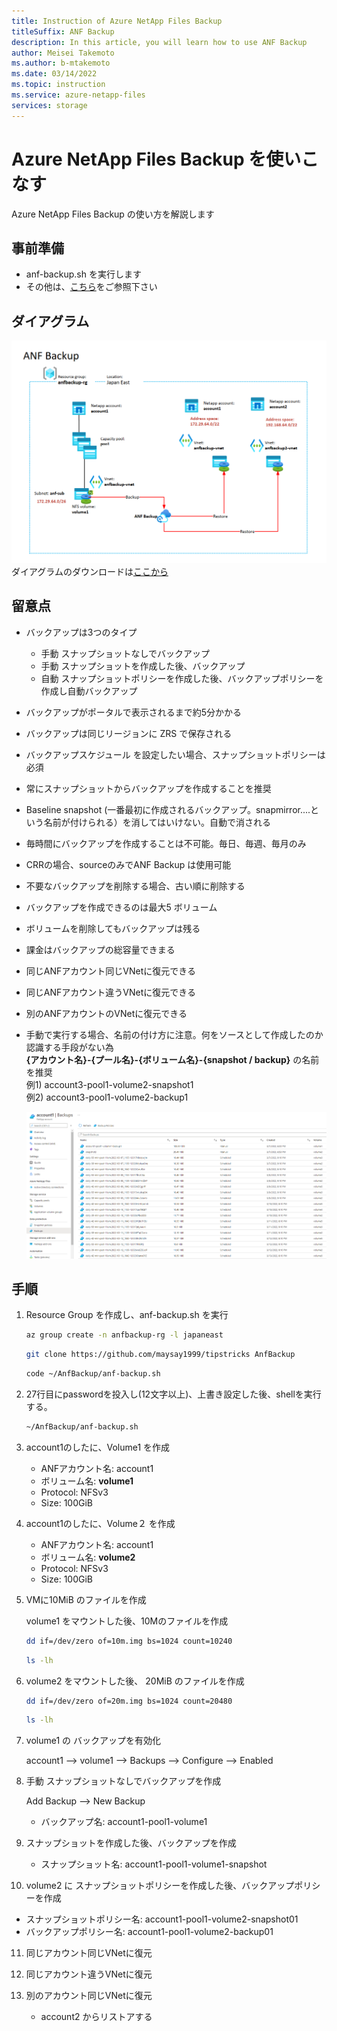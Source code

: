 ```yaml
---
title: Instruction of Azure NetApp Files Backup
titleSuffix: ANF Backup
description: In this article, you will learn how to use ANF Backup
author: Meisei Takemoto
ms.author: b-mtakemoto
ms.date: 03/14/2022
ms.topic: instruction
ms.service: azure-netapp-files
services: storage
---
```


# Azure NetApp Files Backup を使いこなす

Azure NetApp Files Backup の使い方を解説します

## 事前準備

* anf-backup.sh を実行します
* その他は、[こちら](https://github.com/maysay1999/anfdemo02/blob/main/anf-hands-on_prep.md)をご参照下さい

## ダイアグラム

![diagram](https://github.com/maysay1999/tipstricks/blob/main/images/anf_backup_diagram.png)  
  ダイアグラムのダウンロードは[ここから](https://github.com/maysay1999/tipstricks/blob/main/pdfs/220314_hands-on_diagram_anf_backup.pdf)

## 留意点

* バックアップは3つのタイプ  
  * 手動 スナップショットなしでバックアップ  
  * 手動 スナップショットを作成した後、バックアップ  
  * 自動 スナップショットポリシーを作成した後、バックアップポリシーを作成し自動バックアップ  

* バックアップがポータルで表示されるまで約5分かかる
* バックアップは同じリージョンに ZRS で保存される
* バックアップスケジュール を設定したい場合、スナップショットポリシーは必須
* 常にスナップショットからバックアップを作成することを推奨
* Baseline snapshot (一番最初に作成されるバックアップ。snapmirror....という名前が付けられる）を消してはいけない。自動で消される
* 毎時間にバックアップを作成することは不可能。毎日、毎週、毎月のみ
* CRRの場合、sourceのみでANF Backup は使用可能
* 不要なバックアップを削除する場合、古い順に削除する
* バックアップを作成できるのは最大5 ボリューム
* ボリュームを削除してもバックアップは残る
* 課金はバックアップの総容量できまる
* 同じANFアカウント同じVNetに復元できる
* 同じANFアカウント違うVNetに復元できる
* 別のANFアカウントのVNetに復元できる
* 手動で実行する場合、名前の付け方に注意。何をソースとして作成したのか認識する手段がない為  
  **{アカウント名}-{プール名}-{ボリューム名}-{snapshot / backup}** の名前を推奨  
  例1) account3-pool1-volume2-snapshot1  
  例2) account3-pool1-volume2-backup1  

  ![diagram](https://github.com/maysay1999/tipstricks/blob/main/images/anf_backup_sample.png)

## 手順

1. Resource Group を作成し、anf-backup.sh を実行

   ```bash
   az group create -n anfbackup-rg -l japaneast
   ```

   ```bash
   git clone https://github.com/maysay1999/tipstricks AnfBackup
   ```

   ```bash
   code ~/AnfBackup/anf-backup.sh
   ```

2. 27行目にpasswordを投入し(12文字以上)、上書き設定した後、shellを実行する。

   ```bash
   ~/AnfBackup/anf-backup.sh
   ```

3. account1のしたに、Volume1 を作成

   * ANFアカウント名: account1
   * ボリューム名: **volume1**
   * Protocol: NFSv3
   * Size: 100GiB

4. account1のしたに、Volume２ を作成

   * ANFアカウント名: account1
   * ボリューム名: **volume2**
   * Protocol: NFSv3
   * Size: 100GiB

5. VMに10MiB のファイルを作成

   volume1 をマウントした後、10Mのファイルを作成

   ```bash
   dd if=/dev/zero of=10m.img bs=1024 count=10240
   ```

   ```bash
   ls -lh
   ```

6. volume2 をマウントした後、 20MiB のファイルを作成

   ```bash
   dd if=/dev/zero of=20m.img bs=1024 count=20480
   ```

   ```bash
   ls -lh
   ```

7. volume1 の バックアップを有効化

   account1 --> volume1 --> Backups --> Configure --> Enabled  

8. 手動 スナップショットなしでバックアップを作成

   Add Backup --> New Backup  

   * バックアップ名: account1-pool1-volume1  

9. スナップショットを作成した後、バックアップを作成

   * スナップショット名: account1-pool1-volume1-snapshot

10. volume2 に スナップショットポリシーを作成した後、バックアップポリシーを作成

* スナップショットポリシー名: account1-pool1-volume2-snapshot01
* バックアップポリシー名: account1-pool1-volume2-backup01

11. 同じアカウント同じVNetに復元

12. 同じアカウント違うVNetに復元

13. 別のアカウント同じVNetに復元

    * account2 からリストアする  
